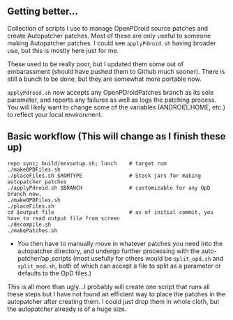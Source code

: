 Getting better...
---------------------------

Collection of scripts I use to manage OpenPDroid source patches and create Autopatcher patches. Most of these are only useful to someone making Autopatcher patches. I could see ```applyPdroid.sh``` having broader use, but this is mostly here just for me.

These used to be really poor, but I updated them some out of embarassment (should have pushed them to Github much sooner). There is still a bunch to be done, but they are somewhat more portable now.

```applyPdroid.sh``` now accepts any OpenPDroidPatches branch as its sole parameter, and reports any failures as well as logs the patching process. You will likely want to change some of the variables (ANDROID_HOME, etc.) to reflect your local environment.



Basic workflow (This will change as I finish these up)
----------------------------------------

    repo sync; build/envsetup.sh; lunch    # target rom
    ./makeOPDFiles.sh
    ./placeFiles.sh $ROMTYPE               # Stock jars for making autopatcher patches
    ./applyPdroid.sh $BRANCH               # customizable for any OpD branch now.
    ./makeOPDFiles.sh
    ./placeFiles.sh
    cd $output file                        # as of initial commit, you have to read output file from screen
    ./decompile.sh
    ./makePatches.sh

* You then have to manually move in whatever patches you need into the autopatcher directory, and undergo further processing with the auto-patcher/ap_scripts (most usefully for others would be ```split_opd.sh``` and ```split_mod.sh```, both of which can accept a file to split as a parameter or defaults to the OpD files.)




This is all more than ugly...I probably will create one script that runs all these steps but I have not found an efficient way to place the patches in the autopatcher after creating them. I could just drop them in whole cloth, but the autopatcher already is of a huge size.